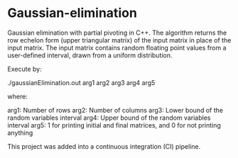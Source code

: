 # Gaussian-elimination
Gaussian elimination with partial pivoting in C++.
The algorithm returns the row echelon form (upper triangular matrix) of the input matrix in place of the input matrix.
The input matrix contains random floating point values from a user-defined interval, drawn from a uniform distribution.

Execute by:

./gaussianElimination.out arg1 arg2 arg3 arg4 arg5

where:

arg1: Number of rows
arg2: Number of columns
arg3: Lower bound of the random variables interval
arg4: Upper bound of the random variables interval
arg5: 1 for printing initial and final matrices, and 0 for not printing anything

This project was added into a continuous integration (CI) pipeline.
